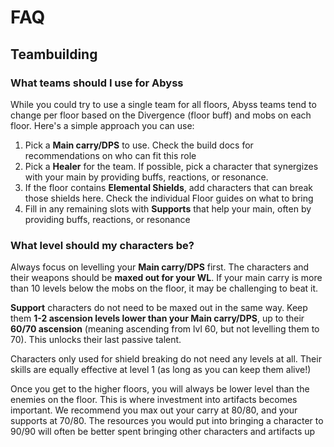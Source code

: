 # FAQ

## Teambuilding

### What teams should I use for Abyss

While you could try to use a single team for all floors, Abyss teams tend to change per floor based on the Divergence \(floor buff\) and mobs on each floor. Here's a simple approach you can use:

1. Pick a **Main carry/DPS** to use. Check the build docs for recommendations on who can fit this role
2. Pick a **Healer** for the team. If possible, pick a character that synergizes with your main by providing buffs, reactions, or resonance.
3. If the floor contains **Elemental Shields**, add characters that can break those shields here. Check the individual Floor guides on what to bring
4. Fill in any remaining slots with **Supports** that help your main, often by providing buffs, reactions, or resonance

### What level should my characters be?

Always focus on levelling your **Main carry/DPS** first. The characters and their weapons should be **maxed out for your WL**. If your main carry is more than 10 levels below the mobs on the floor, it may be challenging to beat it.

**Support** characters do not need to be maxed out in the same way. Keep them **1-2 ascension levels lower than your Main carry/DPS**, up to their **60/70 ascension** \(meaning ascending from lvl 60, but not levelling them to 70\). This unlocks their last passive talent.

Characters only used for shield breaking do not need any levels at all. Their skills are equally effective at level 1 \(as long as you can keep them alive!\)

Once you get to the higher floors, you will always be lower level than the enemies on the floor. This is where investment into artifacts becomes important. We recommend you max out your carry at 80/80, and your supports at 70/80. The resources you would put into bringing a character to 90/90 will often be better spent bringing other characters and artifacts up

